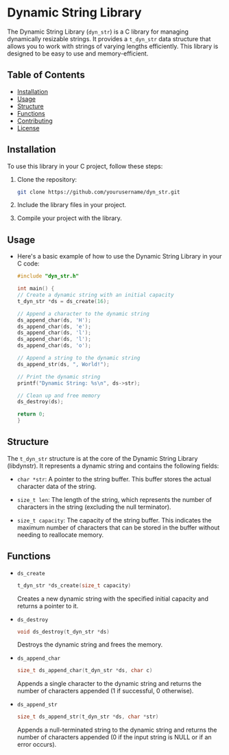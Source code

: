 # Dynamic String Library

The Dynamic String Library (`dyn_str`) is a C library for managing dynamically resizable strings. It provides a `t_dyn_str` data structure that allows you to work with strings of varying lengths efficiently. This library is designed to be easy to use and memory-efficient.

## Table of Contents

- [Installation](#installation)
- [Usage](#usage)
- [Structure](#structure)
- [Functions](#funtions)
- [Contributing](#contributing)
- [License](#license)

## Installation

To use this library in your C project, follow these steps:

1. Clone the repository:
   ```bash
   git clone https://github.com/yourusername/dyn_str.git
   ```
2. Include the library files in your project.

3. Compile your project with the library.

## Usage

- Here's a basic example of how to use the Dynamic String Library in your C code:

	```C
	#include "dyn_str.h"

	int main() {
    // Create a dynamic string with an initial capacity
    t_dyn_str *ds = ds_create(16);

    // Append a character to the dynamic string
    ds_append_char(ds, 'H');
    ds_append_char(ds, 'e');
    ds_append_char(ds, 'l');
    ds_append_char(ds, 'l');
    ds_append_char(ds, 'o');

    // Append a string to the dynamic string
    ds_append_str(ds, ", World!");

    // Print the dynamic string
    printf("Dynamic String: %s\n", ds->str);

    // Clean up and free memory
    ds_destroy(ds);

    return 0;
	}
	```

## Structure
The `t_dyn_str` structure is at the core of the Dynamic String Library (libdynstr). It represents a dynamic string and contains the following fields:

- `char *str`: A pointer to the string buffer. This buffer stores the actual character data of the string.

- `size_t len`: The length of the string, which represents the number of characters in the string (excluding the null terminator).

- `size_t capacity`: The capacity of the string buffer. This indicates the maximum number of characters that can be stored in the buffer without needing to reallocate memory.

## Functions

- `ds_create`

	```C
	t_dyn_str *ds_create(size_t capacity)
	```

	Creates a new dynamic string with the specified initial capacity and returns a pointer to it.

- `ds_destroy`

	```C
	void ds_destroy(t_dyn_str *ds)
	```

	Destroys the dynamic string and frees the memory.

- `ds_append_char`

	```C
	size_t ds_append_char(t_dyn_str *ds, char c)
	```

	Appends a single character to the dynamic string and returns the number of characters appended (1 if successful, 0 otherwise).

- `ds_append_str`

	```C
	size_t ds_append_str(t_dyn_str *ds, char *str)
	```

	Appends a null-terminated string to the dynamic string and returns the number of characters appended (0 if the input string is NULL or if an error occurs).